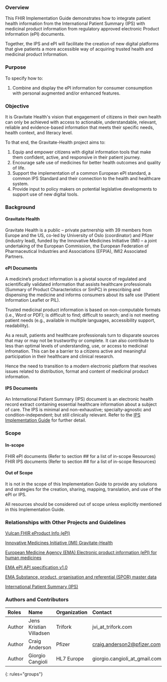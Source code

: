 ### Overview
This FHIR Implementation Guide demonstrates how to integrate patient health information from the International Patient Summary (IPS) with medicinal product information from regulatory approved electronic Product Information (ePI) documents.

Together, the IPS and ePI will facilitate the creation of new digital platforms that give patients a more accessible way of acquiring trusted health and medicinal product Information.

### Purpose
To specify how to:
1.	Combine and display the ePI information for consumer consumption with personal augmented and/or enhanced features.

### Objective
It is Gravitate Health's vision that engagement of citizens in their own health can only be achieved with access to actionable, understandable, relevant, reliable and evidence-based information that meets their specific needs, health context, and literacy level. 

To that end, the Gravitate-Health project aims to:
1. Equip and empower citizens with digital information tools that make them confident, active, and responsive in their patient journey. 
2. Encourage safe use of medicines for better health outcomes and quality of life. 
3. Support the implementation of a common European ePI standard, a common IPS Standard and their connection to the health and healthcare system.
4. Provide input to policy makers on potential legislative developments to support use of new digital tools.


### Background
#### Gravitate Health
Gravitate Health is a public – private partnership with 39 members from Europe and the US, co-led by University of Oslo (coordinator) and Pfizer (industry lead), funded by the Innovative Medicines Initiative (IMI) – a joint undertaking of the European Commission, the European Federation of Pharmaceutical Industries and Associations (EFPIA), IMI2 Associated Partners.

#### ePI Documents
A medicine’s product information is a pivotal source of regulated and scientifically validated information that assists healthcare professionals (Summary of Product Characteristics or SmPC) in prescribing and dispensing the medicine and informs consumers about its safe use (Patient Information Leaflet or PIL).

Trusted medicinal product information is based on non-computable formats (i.e., Word or PDF); is difficult to find; difficult to search; and is not meeting patient needs (e.g., available in multiple languages, accessibility support, readability). 

As a result, patients and healthcare professionals turn to disparate sources that may or may not be trustworthy or complete. It can also contribute to less than optimal levels of understanding, use, or access to medicinal infromation. This can be a barrier to a citizens active and meaningful participation in their healthcare and clinical research.

Hence the need to transition to a modern electronic platform that resolves issues related to distribution, format and content of medicinal product information.

#### IPS Documents
An International Patient Summary (IPS) document is an electronic health record extract containing essential healthcare information about a subject of care. The IPS is minimal and non-exhaustive; specialty-agnostic and condition-independent; but still clinically relevant. Refer to the [IPS Implementation Guide](http://build.fhir.org/ig/HL7/fhir-ips/index.html) for further detail.

### Scope
#### In-scope
FHIR ePI documents (Refer to section ## for a list of in-scope Resources)
FHIR IPS documents (Refer to section ## for a list of in-scope Resources)

#### Out of Scope
It is not in the scope of this Implementation Guide to provide any solutions and strategies for the creation, sharing, mapping, translation, and use of the ePI or IPS.

All resources should be considered out of scope unless explicitly mentioned in this Implementation Guide.

### Relationships with Other Projects and Guidelines

[Vulcan FHIR eProduct Info (ePI)](http://build.fhir.org/ig/HL7/emedicinal-product-info)

[Innovative Medicines Initiative (IMI) Gravitate-Health](https://www.imi.europa.eu/projects-results/project-factsheets/gravitate-health)

[European Medicine Agency (EMA) Electronic product information (ePI) for human medicines](https://www.ema.europa.eu/en/electronic-product-information-human-medicines-european-union-key-principles)

[EMA ePI API specification v1.0](https://github.com/EuropeanMedicinesAgency/ePI-consultation)

[EMA Substance, product, organisation and referential (SPOR) master data](https://www.ema.europa.eu/en/human-regulatory/research-development/data-medicines-iso-idmp-standards/substance-product-organisation-referential-spor-master-data)

[International Patient Summary (IPS)](https://www.iso.org/standard/79491.html)

### Authors and Contributors

| Roles | Name | Organization | Contact |
|:--------|:-------|:--------|:--------|
| Author   | Jens Kristian Villadsen | Trifork | jvi_at_trifork.com |
| Author   | Craig Anderson | Pfizer | craig.anderson2@pfizer.com |
| Author   | Giorgio Cangioli | HL7 Europe | giorgio.cangioli_at_gmail.com |
{: rules="groups"}
